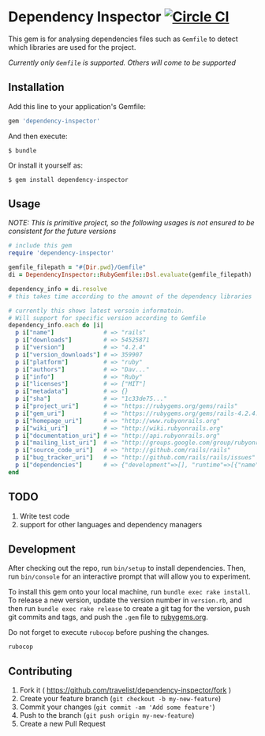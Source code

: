 # Dependency Inspector [![Circle CI](https://circleci.com/gh/travelist/dependency-inspector.svg?style=shield&circle-token=a5c5179f69fddb1a3eeae0a33aad56de84be3701)](https://circleci.com/gh/travelist/dependency-inspector)

This gem is for analysing dependencies files such as `Gemfile` to detect which libraries are used for the project.

*Currently only `Gemfile` is supported. Others will come to be supported*

## Installation

Add this line to your application's Gemfile:

```ruby
gem 'dependency-inspector'
```

And then execute:

    $ bundle

Or install it yourself as:

    $ gem install dependency-inspector

## Usage

*NOTE: This is primitive project, so the following usages is not ensured to be consistent for the future versions*

```ruby
# include this gem
require 'dependency-inspector'
```

```ruby
gemfile_filepath = "#{Dir.pwd}/Gemfile"
di = DependencyInspector::RubyGemfile::Dsl.evaluate(gemfile_filepath)
```

```ruby
dependency_info = di.resolve
# this takes time according to the amount of the dependency libraries
```

```ruby
# currently this shows latest versoin informatoin.
# Will support for specific version according to Gemfile
dependency_info.each do |i|
  p i["name"]              # => "rails"
  p i["downloads"]         # => 54525871
  p i["version"]           # => "4.2.4"
  p i["version_downloads"] # => 359907
  p i["platform"]          # => "ruby"
  p i["authors"]           # => "Dav..."
  p i["info"]              # => "Ruby"
  p i["licenses"]          # => ["MIT"]
  p i["metadata"]          # => {}
  p i["sha"]               # => "1c33de75..."
  p i["project_uri"]       # => "https://rubygems.org/gems/rails"
  p i["gem_uri"]           # => "https://rubygems.org/gems/rails-4.2.4.gem"
  p i["homepage_uri"]      # => "http://www.rubyonrails.org"
  p i["wiki_uri"]          # => "http://wiki.rubyonrails.org"
  p i["documentation_uri"] # => "http://api.rubyonrails.org"
  p i["mailing_list_uri"]  # => "http://groups.google.com/group/rubyonrails-talk"
  p i["source_code_uri"]   # => "http://github.com/rails/rails"
  p i["bug_tracker_uri"]   # => "http://github.com/rails/rails/issues"
  p i["dependencies"]      # => {"development"=>[], "runtime"=>[{"name"=>"actionmailer", "requirements"=>"= 4.2.4"}
end
```

## TODO

1. Write test code
2. support for other languages and dependency managers

## Development

After checking out the repo, run `bin/setup` to install dependencies. Then, run `bin/console` for an interactive prompt that will allow you to experiment.

To install this gem onto your local machine, run `bundle exec rake install`. To release a new version, update the version number in `version.rb`, and then run `bundle exec rake release` to create a git tag for the version, push git commits and tags, and push the `.gem` file to [rubygems.org](https://rubygems.org).

Do not forget to execute `rubocop` before pushing the changes.

```shell
rubocop
```

## Contributing

1. Fork it ( https://github.com/travelist/dependency-inspector/fork )
2. Create your feature branch (`git checkout -b my-new-feature`)
3. Commit your changes (`git commit -am 'Add some feature'`)
4. Push to the branch (`git push origin my-new-feature`)
5. Create a new Pull Request
